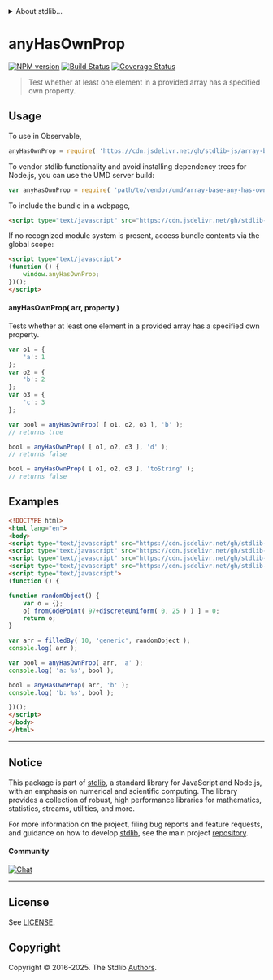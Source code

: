 <!--

@license Apache-2.0

Copyright (c) 2025 The Stdlib Authors.

Licensed under the Apache License, Version 2.0 (the "License");
you may not use this file except in compliance with the License.
You may obtain a copy of the License at

   http://www.apache.org/licenses/LICENSE-2.0

Unless required by applicable law or agreed to in writing, software
distributed under the License is distributed on an "AS IS" BASIS,
WITHOUT WARRANTIES OR CONDITIONS OF ANY KIND, either express or implied.
See the License for the specific language governing permissions and
limitations under the License.

-->


<details>
  <summary>
    About stdlib...
  </summary>
  <p>We believe in a future in which the web is a preferred environment for numerical computation. To help realize this future, we've built stdlib. stdlib is a standard library, with an emphasis on numerical and scientific computation, written in JavaScript (and C) for execution in browsers and in Node.js.</p>
  <p>The library is fully decomposable, being architected in such a way that you can swap out and mix and match APIs and functionality to cater to your exact preferences and use cases.</p>
  <p>When you use stdlib, you can be absolutely certain that you are using the most thorough, rigorous, well-written, studied, documented, tested, measured, and high-quality code out there.</p>
  <p>To join us in bringing numerical computing to the web, get started by checking us out on <a href="https://github.com/stdlib-js/stdlib">GitHub</a>, and please consider <a href="https://opencollective.com/stdlib">financially supporting stdlib</a>. We greatly appreciate your continued support!</p>
</details>

# anyHasOwnProp

[![NPM version][npm-image]][npm-url] [![Build Status][test-image]][test-url] [![Coverage Status][coverage-image]][coverage-url] <!-- [![dependencies][dependencies-image]][dependencies-url] -->

> Test whether at least one element in a provided array has a specified own property.

<!-- Section to include introductory text. Make sure to keep an empty line after the intro `section` element and another before the `/section` close. -->

<section class="intro">

</section>

<!-- /.intro -->

<!-- Package usage documentation. -->



<section class="usage">

## Usage

To use in Observable,

```javascript
anyHasOwnProp = require( 'https://cdn.jsdelivr.net/gh/stdlib-js/array-base-any-has-own-property@umd/browser.js' )
```

To vendor stdlib functionality and avoid installing dependency trees for Node.js, you can use the UMD server build:

```javascript
var anyHasOwnProp = require( 'path/to/vendor/umd/array-base-any-has-own-property/index.js' )
```

To include the bundle in a webpage,

```html
<script type="text/javascript" src="https://cdn.jsdelivr.net/gh/stdlib-js/array-base-any-has-own-property@umd/browser.js"></script>
```

If no recognized module system is present, access bundle contents via the global scope:

```html
<script type="text/javascript">
(function () {
    window.anyHasOwnProp;
})();
</script>
```

#### anyHasOwnProp( arr, property )

Tests whether at least one element in a provided array has a specified own property.

```javascript
var o1 = {
    'a': 1
};
var o2 = {
    'b': 2
};
var o3 = {
    'c': 3
};

var bool = anyHasOwnProp( [ o1, o2, o3 ], 'b' );
// returns true

bool = anyHasOwnProp( [ o1, o2, o3 ], 'd' );
// returns false

bool = anyHasOwnProp( [ o1, o2, o3 ], 'toString' );
// returns false
```

</section>

<!-- /.usage -->

<!-- Package usage notes. Make sure to keep an empty line after the `section` element and another before the `/section` close. -->

<section class="notes">

</section>

<!-- /.notes -->

<!-- Package usage examples. -->

<section class="examples">

## Examples

<!-- eslint no-undef: "error" -->

```html
<!DOCTYPE html>
<html lang="en">
<body>
<script type="text/javascript" src="https://cdn.jsdelivr.net/gh/stdlib-js/string-from-code-point@umd/browser.js"></script>
<script type="text/javascript" src="https://cdn.jsdelivr.net/gh/stdlib-js/random-base-discrete-uniform@umd/browser.js"></script>
<script type="text/javascript" src="https://cdn.jsdelivr.net/gh/stdlib-js/array-filled-by@umd/browser.js"></script>
<script type="text/javascript" src="https://cdn.jsdelivr.net/gh/stdlib-js/array-base-any-has-own-property@umd/browser.js"></script>
<script type="text/javascript">
(function () {

function randomObject() {
    var o = {};
    o[ fromCodePoint( 97+discreteUniform( 0, 25 ) ) ] = 0;
    return o;
}

var arr = filledBy( 10, 'generic', randomObject );
console.log( arr );

var bool = anyHasOwnProp( arr, 'a' );
console.log( 'a: %s', bool );

bool = anyHasOwnProp( arr, 'b' );
console.log( 'b: %s', bool );

})();
</script>
</body>
</html>
```

</section>

<!-- /.examples -->

<!-- Section to include cited references. If references are included, add a horizontal rule *before* the section. Make sure to keep an empty line after the `section` element and another before the `/section` close. -->

<section class="references">

</section>

<!-- /.references -->

<!-- Section for related `stdlib` packages. Do not manually edit this section, as it is automatically populated. -->

<section class="related">

</section>

<!-- /.related -->

<!-- Section for all links. Make sure to keep an empty line after the `section` element and another before the `/section` close. -->


<section class="main-repo" >

* * *

## Notice

This package is part of [stdlib][stdlib], a standard library for JavaScript and Node.js, with an emphasis on numerical and scientific computing. The library provides a collection of robust, high performance libraries for mathematics, statistics, streams, utilities, and more.

For more information on the project, filing bug reports and feature requests, and guidance on how to develop [stdlib][stdlib], see the main project [repository][stdlib].

#### Community

[![Chat][chat-image]][chat-url]

---

## License

See [LICENSE][stdlib-license].


## Copyright

Copyright &copy; 2016-2025. The Stdlib [Authors][stdlib-authors].

</section>

<!-- /.stdlib -->

<!-- Section for all links. Make sure to keep an empty line after the `section` element and another before the `/section` close. -->

<section class="links">

[npm-image]: http://img.shields.io/npm/v/@stdlib/array-base-any-has-own-property.svg
[npm-url]: https://npmjs.org/package/@stdlib/array-base-any-has-own-property

[test-image]: https://github.com/stdlib-js/array-base-any-has-own-property/actions/workflows/test.yml/badge.svg?branch=main
[test-url]: https://github.com/stdlib-js/array-base-any-has-own-property/actions/workflows/test.yml?query=branch:main

[coverage-image]: https://img.shields.io/codecov/c/github/stdlib-js/array-base-any-has-own-property/main.svg
[coverage-url]: https://codecov.io/github/stdlib-js/array-base-any-has-own-property?branch=main

<!--

[dependencies-image]: https://img.shields.io/david/stdlib-js/array-base-any-has-own-property.svg
[dependencies-url]: https://david-dm.org/stdlib-js/array-base-any-has-own-property/main

-->

[chat-image]: https://img.shields.io/gitter/room/stdlib-js/stdlib.svg
[chat-url]: https://app.gitter.im/#/room/#stdlib-js_stdlib:gitter.im

[stdlib]: https://github.com/stdlib-js/stdlib

[stdlib-authors]: https://github.com/stdlib-js/stdlib/graphs/contributors

[umd]: https://github.com/umdjs/umd
[es-module]: https://developer.mozilla.org/en-US/docs/Web/JavaScript/Guide/Modules

[deno-url]: https://github.com/stdlib-js/array-base-any-has-own-property/tree/deno
[deno-readme]: https://github.com/stdlib-js/array-base-any-has-own-property/blob/deno/README.md
[umd-url]: https://github.com/stdlib-js/array-base-any-has-own-property/tree/umd
[umd-readme]: https://github.com/stdlib-js/array-base-any-has-own-property/blob/umd/README.md
[esm-url]: https://github.com/stdlib-js/array-base-any-has-own-property/tree/esm
[esm-readme]: https://github.com/stdlib-js/array-base-any-has-own-property/blob/esm/README.md
[branches-url]: https://github.com/stdlib-js/array-base-any-has-own-property/blob/main/branches.md

[stdlib-license]: https://raw.githubusercontent.com/stdlib-js/array-base-any-has-own-property/main/LICENSE

</section>

<!-- /.links -->
